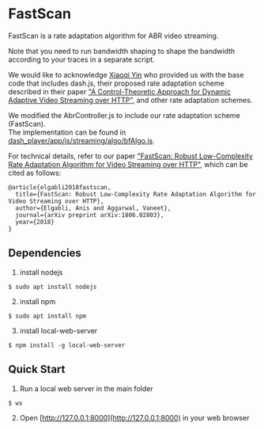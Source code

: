 # FastScan
FastScan is a rate adaptation algorithm for ABR video streaming.

Note that you need to run bandwidth shaping to shape the bandwidth according to your traces in a separate script.

We would like to acknowledge [Xiaoqi Yin](https://www.linkedin.com/in/xiaoqi-yin-77393427/) who provided us with the base code that includes dash.js, their proposed rate adaptation scheme described in their paper ["A Control-Theoretic Approach for Dynamic Adaptive Video Streaming over HTTP"](https://dl.acm.org/citation.cfm?id=2787486), and other rate adaptation schemes.

We modified the AbrController.js to include our rate adaptation scheme (FastScan).  
The implementation can be found in [dash_player/app/js/streaming/algo/bfAlgo.js](dash_player/app/js/streaming/algo/bfAlgo.js).

For technical details, refer to our paper ["FastScan: Robust Low-Complexity Rate Adaptation Algorithm for Video Streaming over HTTP"](https://arxiv.org/abs/1806.02803), which can be cited as follows:
```
@article{elgabli2018fastscan,
  title={FastScan: Robust Low-Complexity Rate Adaptation Algorithm for Video Streaming over HTTP},
  author={Elgabli, Anis and Aggarwal, Vaneet},
  journal={arXiv preprint arXiv:1806.02803},
  year={2018}
}
```

## Dependencies
1. install nodejs
```
$ sudo apt install nodejs
```
2. install npm
```
$ sudo apt install npm
```
3. install local-web-server
```
$ npm install -g local-web-server
```

## Quick Start
1. Run a local web server in the main folder
```
$ ws
```
2. Open [http://127.0.0.1:8000](http://127.0.0.1:8000) in your web browser
